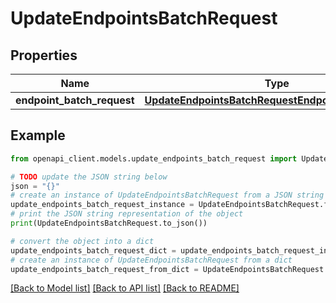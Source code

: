 # UpdateEndpointsBatchRequest


## Properties

Name | Type | Description | Notes
------------ | ------------- | ------------- | -------------
**endpoint_batch_request** | [**UpdateEndpointsBatchRequestEndpointBatchRequest**](UpdateEndpointsBatchRequestEndpointBatchRequest.md) |  | 

## Example

```python
from openapi_client.models.update_endpoints_batch_request import UpdateEndpointsBatchRequest

# TODO update the JSON string below
json = "{}"
# create an instance of UpdateEndpointsBatchRequest from a JSON string
update_endpoints_batch_request_instance = UpdateEndpointsBatchRequest.from_json(json)
# print the JSON string representation of the object
print(UpdateEndpointsBatchRequest.to_json())

# convert the object into a dict
update_endpoints_batch_request_dict = update_endpoints_batch_request_instance.to_dict()
# create an instance of UpdateEndpointsBatchRequest from a dict
update_endpoints_batch_request_from_dict = UpdateEndpointsBatchRequest.from_dict(update_endpoints_batch_request_dict)
```
[[Back to Model list]](../README.md#documentation-for-models) [[Back to API list]](../README.md#documentation-for-api-endpoints) [[Back to README]](../README.md)


